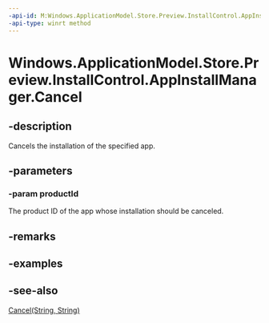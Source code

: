----api-id: M:Windows.ApplicationModel.Store.Preview.InstallControl.AppInstallManager.Cancel(System.String)
-api-type: winrt method
---<!-- Method syntaxpublic void Cancel(System.String productId)--># Windows.ApplicationModel.Store.Preview.InstallControl.AppInstallManager.Cancel## -descriptionCancels the installation of the specified app.## -parameters### -param productIdThe product ID of the app whose installation should be canceled.## -remarks## -examples## -see-also[Cancel(String, String)](appinstallmanager_cancel_1663351060.md)